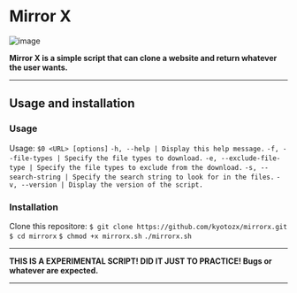 # Mirror X
                                                    
![image](https://github.com/kyotozx/mirrorx/assets/134347770/2687488e-4aff-4adb-ab41-85d7ad5955a6)


**Mirror X is a simple script that can clone a website and return whatever the user wants.**

---

## Usage and installation

### Usage

Usage: ``$0 <URL> [options]``
  ``-h, --help | Display this help message.``
  ``-f, --file-types | Specify the file types to download.``
  ``-e, --exclude-file-type | Specify the file types to exclude from the download.``
  ``-s, --search-string | Specify the search string to look for in the files.``
  ``-v, --version | Display the version of the script.``

### Installation  

Clone this repositore: ``$ git clone https://github.com/kyotozx/mirrorx.git``
  ``$ cd mirrorx``
  ``$ chmod +x mirrorx.sh``
  ``./mirrorx.sh``

---

**THIS IS A EXPERIMENTAL SCRIPT! DID IT JUST TO PRACTICE! Bugs or whatever are expected.**

---
